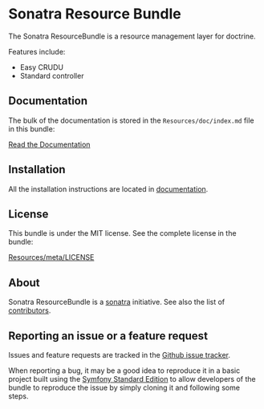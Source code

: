 Sonatra Resource Bundle
=======================

The Sonatra ResourceBundle is a resource management layer for doctrine.

Features include:

- Easy CRUDU
- Standard controller

Documentation
-------------

The bulk of the documentation is stored in the `Resources/doc/index.md`
file in this bundle:

[Read the Documentation](Resources/doc/index.md)

Installation
------------

All the installation instructions are located in [documentation](Resources/doc/index.md).

License
-------

This bundle is under the MIT license. See the complete license in the bundle:

[Resources/meta/LICENSE](Resources/meta/LICENSE)

About
-----

Sonatra ResourceBundle is a [sonatra](https://github.com/sonatra) initiative.
See also the list of [contributors](https://github.com/sonatra/SonatraResourceBundle/contributors).

Reporting an issue or a feature request
---------------------------------------

Issues and feature requests are tracked in the [Github issue tracker](https://github.com/sonatra/SonatraResourceBundle/issues).

When reporting a bug, it may be a good idea to reproduce it in a basic project
built using the [Symfony Standard Edition](https://github.com/symfony/symfony-standard)
to allow developers of the bundle to reproduce the issue by simply cloning it
and following some steps.
